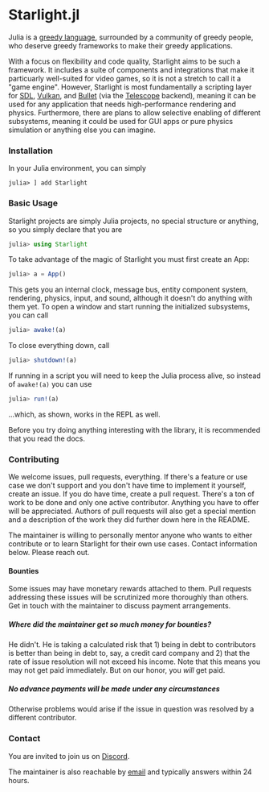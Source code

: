 # Starlight.jl

Julia is a [greedy language](https://julialang.org/blog/2012/02/why-we-created-julia/), surrounded by a community of greedy people, who deserve greedy frameworks to make their greedy applications.

With a focus on flexibility and code quality, Starlight aims to be such a framework. It includes a suite of components and integrations that make it particuarly well-suited for video games, so it is not a stretch to call it a "game engine". However, Starlight is most fundamentally a scripting layer for [SDL](http://www.libsdl.org/), [Vulkan](https://www.vulkan.org/), and [Bullet](https://pybullet.org/wordpress/) (via the [Telescope](https://github.com/jhigginbotham64/Telescope) backend), meaning it can be used for any application that needs high-performance rendering and physics. Furthermore, there are plans to allow selective enabling of different subsystems, meaning it could be used for GUI apps or pure physics simulation or anything else you can imagine.

### Installation

In your Julia environment, you can simply

```julia-repl
julia> ] add Starlight
```

### Basic Usage

Starlight projects are simply Julia projects, no special structure or anything, so you simply declare that you are

```julia
julia> using Starlight
```

To take advantage of the magic of Starlight you must first create an App:

```julia
julia> a = App()
```

This gets you an internal clock, message bus, entity component system, rendering, physics, input, and sound, although it doesn't do anything with them yet. To open a window and start running the initialized subsystems, you can call

```julia
julia> awake!(a)
```

To close everything down, call

```julia
julia> shutdown!(a)
```

If running in a script you will need to keep the Julia process alive, so instead of `awake!(a)` you can use

```julia
julia> run!(a)
```

...which, as shown, works in the REPL as well.

Before you try doing anything interesting with the library, it is recommended that you read the docs.

### Contributing

We welcome issues, pull requests, everything. If there's a feature or use case we don't support and you don't have time to implement it yourself, create an issue. If you do have time, create a pull request. There's a ton of work to be done and only one active contributor. Anything you have to offer will be appreciated. Authors of pull requests will also get a special mention and a description of the work they did further down here in the README.

The maintainer is willing to personally mentor anyone who wants to either contribute or to learn Starlight for their own use cases. Contact information below. Please reach out.

#### Bounties

Some issues may have monetary rewards attached to them. Pull requests addressing these issues will be scrutinized more thoroughly than others. Get in touch with the maintainer to discuss payment arrangements. 

##### Where did the maintainer get so much money for bounties?

He didn't. He is taking a calculated risk that 1) being in debt to contributors is better than being in debt to, say, a credit card company and 2) that the rate of issue resolution will not exceed his income. Note that this means you may not get paid immediately. But on our honor, you *will* get paid.

##### **No advance payments will be made under any circumstances**

Otherwise problems would arise if the issue in question was resolved by a different contributor.

### Contact

You are invited to join us on [Discord](https://discord.gg/jUwaymK2as).

The maintainer is also reachable by [email](mailto:jhigginbotham64@gmail.com) and typically answers within 24 hours.